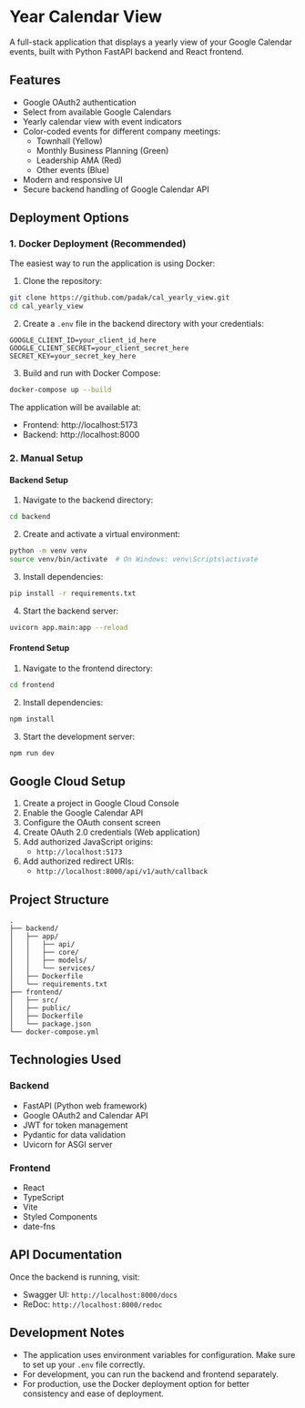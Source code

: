 # Year Calendar View

A full-stack application that displays a yearly view of your Google Calendar events, built with Python FastAPI backend and React frontend.

## Features

- Google OAuth2 authentication
- Select from available Google Calendars
- Yearly calendar view with event indicators
- Color-coded events for different company meetings:
  - Townhall (Yellow)
  - Monthly Business Planning (Green)
  - Leadership AMA (Red)
  - Other events (Blue)
- Modern and responsive UI
- Secure backend handling of Google Calendar API

## Deployment Options

### 1. Docker Deployment (Recommended)

The easiest way to run the application is using Docker:

1. Clone the repository:
```bash
git clone https://github.com/padak/cal_yearly_view.git
cd cal_yearly_view
```

2. Create a `.env` file in the backend directory with your credentials:
```
GOOGLE_CLIENT_ID=your_client_id_here
GOOGLE_CLIENT_SECRET=your_client_secret_here
SECRET_KEY=your_secret_key_here
```

3. Build and run with Docker Compose:
```bash
docker-compose up --build
```

The application will be available at:
- Frontend: http://localhost:5173
- Backend: http://localhost:8000

### 2. Manual Setup

#### Backend Setup

1. Navigate to the backend directory:
```bash
cd backend
```

2. Create and activate a virtual environment:
```bash
python -m venv venv
source venv/bin/activate  # On Windows: venv\Scripts\activate
```

3. Install dependencies:
```bash
pip install -r requirements.txt
```

4. Start the backend server:
```bash
uvicorn app.main:app --reload
```

#### Frontend Setup

1. Navigate to the frontend directory:
```bash
cd frontend
```

2. Install dependencies:
```bash
npm install
```

3. Start the development server:
```bash
npm run dev
```

## Google Cloud Setup

1. Create a project in Google Cloud Console
2. Enable the Google Calendar API
3. Configure the OAuth consent screen
4. Create OAuth 2.0 credentials (Web application)
5. Add authorized JavaScript origins:
   - `http://localhost:5173`
6. Add authorized redirect URIs:
   - `http://localhost:8000/api/v1/auth/callback`

## Project Structure

```
.
├── backend/
│   ├── app/
│   │   ├── api/
│   │   ├── core/
│   │   ├── models/
│   │   └── services/
│   ├── Dockerfile
│   └── requirements.txt
├── frontend/
│   ├── src/
│   ├── public/
│   ├── Dockerfile
│   └── package.json
└── docker-compose.yml
```

## Technologies Used

### Backend
- FastAPI (Python web framework)
- Google OAuth2 and Calendar API
- JWT for token management
- Pydantic for data validation
- Uvicorn for ASGI server

### Frontend
- React
- TypeScript
- Vite
- Styled Components
- date-fns

## API Documentation

Once the backend is running, visit:
- Swagger UI: `http://localhost:8000/docs`
- ReDoc: `http://localhost:8000/redoc`

## Development Notes

- The application uses environment variables for configuration. Make sure to set up your `.env` file correctly.
- For development, you can run the backend and frontend separately.
- For production, use the Docker deployment option for better consistency and ease of deployment.
